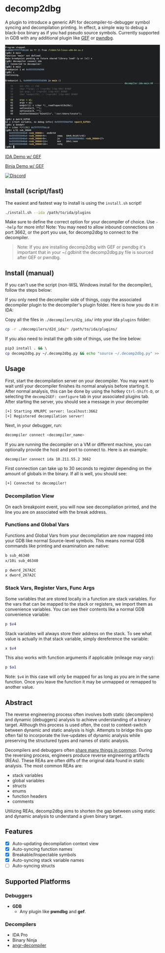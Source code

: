 # decomp2dbg
A plugin to introduce a generic API for decompiler-to-debugger symbol syncing and decompilation
printing. In effect, a simple way to debug a black-box binary as if you had pseudo source symbols.
Currently supported in GDB with any additional plugin like [GEF](https://github.com/hugsy/gef) or 
[pwndbg](https://github.com/pwndbg/pwndbg).

![decomp2dbg](./assets/decomp2dbg.png)

[IDA Demo w/ GEF](https://asciinema.org/a/442740)

[Binja Demo w/ GEF](https://t.co/M2IZd0fmi3)

[![Discord](https://img.shields.io/discord/900841083532087347?label=Discord&style=plastic)](https://discord.gg/wZSCeXnEvR)

## Install (script/fast)
The easiest and fastest way to install is using the `install.sh` script!
```bash
./install.sh --ida /path/to/ida/plugins
```

Make sure to define the correct option for your decompiler of choice. Use `--help` for more info!
Note: You may need to allow inbound connections on port 3662, or the port you use, for decomp2dbg to connect
to the decompiler. 

> Note: If you are installing decomp2dbg with GEF or pwndbg it's important that in your ~/.gdbinit the
> decomp2dbg.py file is sourced after GEF or pwndbg.

## Install (manual)
If you can't use the script (non-WSL Windows install for the decompiler), follow the steps below: 

If you only need the decompiler side of things, copy the associated decompiler plugin to the
decompiler's plugin folder. Here is how you do it in IDA:

Copy all the files in `./decompilers/d2g_ida/` into your ida `plugins` folder:
```bash
cp -r ./decompilers/d2d_ida/* /path/to/ida/plugins/
```

If you also need to install the gdb side of things, use the line below: 
```bash
pip3 install . && \
cp decomp2dbg.py ~/.decomp2dbg.py && echo "source ~/.decomp2dbg.py" >> ~/.gdbinit
```

## Usage 
First, start the decompilation server on your decompiler. You may want to wait
until your decompiler finishes its normal analysis before starting it. After normal analysis, this can be done by using the hotkey `Ctrl-Shift-D`,
or selecting the `decomp2GEF: configure` tab in your associated plugins tab. After starting the server, you should
see a message in your decompiler
```
[+] Starting XMLRPC server: localhost:3662
[+] Registered decompilation server!
```

Next, in your debugger, run:
```bash
decompiler connect <decompiler_name>
```

If you are running the decompiler on a VM or different machine, you can optionally provide the host and 
port to connect to. Here is an example:
```bash
decompiler connect ida 10.211.55.2 3662
```

First connection can take up to 30 seconds to register depending on the amount of globals in the binary.
If all is well, you should see:
```bash
[+] Connected to decompiler!
```

### Decompilation View
On each breakpoint event, you will now see decompilation printed, and the line you are on associated with
the break address. 

### Functions and Global Vars
Functions and Global Vars from your decompilation are now mapped into your GDB like normal Source-level 
symbols. This means normal GDB commands like printing and examination are native:
```bash
b sub_46340
x/10i sub_46340
```
```bash
p dword_267A2C 
x dword_267A2C
```

### Stack Vars, Register Vars, Func Args
Some variables that are stored locally in a function are stack variables. For the vars that can be mapped
to the stack or registers, we import them as convenience variables. You can see their contents like a normal GDB convenience
variable:
```bash 
p $v4
```

Stack variables will always store their address on the stack. To see what value is actually in that stack variable,
simply dereference the variable:
```bash
x $v4
```

This also works with function arguments if applicable (mileage may vary):
```bash
p $a1
```

Note: `$v4` in this case will only be mapped for as long as you are in the same function. Once you leave the function
it may be unmapped or remapped to another value.

## Abstract
The reverse engineering process often involves both static (decompilers) and dynamic (debuggers) analysis to
achieve understanding of a binary target. Although this process is used often, the cost to context-switch between
dynamic and static analysis is high. Attempts to bridge this gap often fail to incorporate the live-updates of dynamic
analysis while preserving the structured types and names of static analysis. 

Decompilers and debuggers often [share many things in common](https://github.com/angr/binsync). During the reversing process, engineers produce reverse
engineering artifacts (REAs). These REAs are often diffs of the original data found in static analysis. The
most common REAs are:
- stack variables
- global variables
- structs
- enums
- function headers
- comments

Utilizing REAs, decomp2dbg aims to shorten the gap between using static and dynamic analysis to understand
a given binary target. 

## Features
- [X] Auto-updating decompilation context view
- [X] Auto-syncing function names
- [X] Breakable/Inspectable symbols
- [X] Auto-syncing stack variable names
- [ ] Auto-syncing structs

## Supported Platforms
### Debuggers
- **GDB**
  - Any plugin like **pwndbg** and **gef**.
### Decompilers
- IDA Pro
- Binary Ninja
- [angr-decompiler](https://github.com/angr/angr-management)
